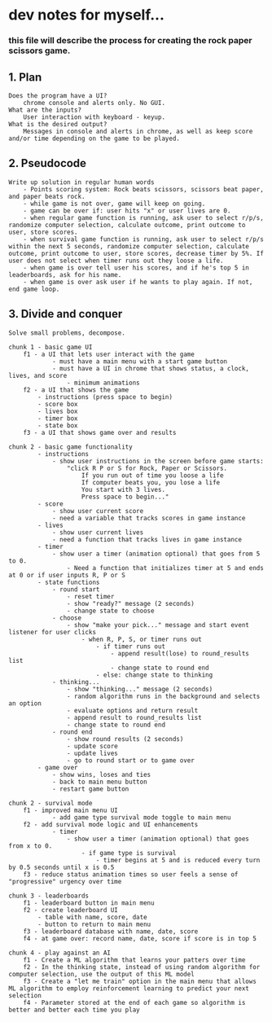 # dev notes for myself...
### this file will describe the process for creating the rock paper scissors game.

## 1. Plan
    Does the program have a UI?
        chrome console and alerts only. No GUI.
    What are the inputs?
        User interaction with keyboard - keyup.
    What is the desired output?
        Messages in console and alerts in chrome, as well as keep score and/or time depending on the game to be played.
## 2. Pseudocode
    Write up solution in regular human words
        - Points scoring system: Rock beats scissors, scissors beat paper, and paper beats rock.
        - while game is not over, game will keep on going.
        - game can be over if: user hits "x" or user lives are 0.
        - when regular game function is running, ask user to select r/p/s, randomize computer selection, calculate outcome, print outcome to user, store scores.
        - when survival game function is running, ask user to select r/p/s within the next 5 seconds, randomize computer selection, calculate outcome, print outcome to user, store scores, decrease timer by 5%. If user does not select when timer runs out they loose a life.
        - when game is over tell user his scores, and if he's top 5 in leaderboards, ask for his name.
        - when game is over ask user if he wants to play again. If not, end game loop.
        
## 3. Divide and conquer
    Solve small problems, decompose.

    chunk 1 - basic game UI
        f1 - a UI that lets user interact with the game
                - must have a main menu with a start game button
                - must have a UI in chrome that shows status, a clock, lives, and score
                    - minimum animations
        f2 - a UI that shows the game
            - instructions (press space to begin)
            - score box
            - lives box
            - timer box
            - state box
        f3 - a UI that shows game over and results

    chunk 2 - basic game functionality
            - instructions
                - show user instructions in the screen before game starts:
                    "click R P or S for Rock, Paper or Scissors. 
                        If you run out of time you loose a life
                        If computer beats you, you lose a life
                        You start with 3 lives.
                        Press space to begin..."
            - score
                - show user current score
                - need a variable that tracks scores in game instance
            - lives
                - show user current lives
                - need a function that tracks lives in game instance
            - timer
                - show user a timer (animation optional) that goes from 5 to 0.
                    - Need a function that initializes timer at 5 and ends at 0 or if user inputs R, P or S
            - state functions
                - round start
                    - reset timer
                    - show "ready?" message (2 seconds)
                    - change state to choose
                - choose
                    - show "make your pick..." message and start event listener for user clicks
                        - when R, P, S, or timer runs out
                            - if timer runs out
                                - append result(lose) to round_results list
                                - change state to round end
                            - else: change state to thinking
                - thinking...
                    - show "thinking..." message (2 seconds)
                    - random algorithm runs in the background and selects an option
                    - evaluate options and return result
                    - append result to round_results list
                    - change state to round end
                - round end
                    - show round results (2 seconds)
                    - update score
                    - update lives
                    - go to round start or to game over
            - game over
                - show wins, loses and ties
                - back to main menu button
                - restart game button

    chunk 2 - survival mode
        f1 - improved main menu UI
                - add game type survival mode toggle to main menu
        f2 - add survival mode logic and UI enhancements
                - timer
                    - show user a timer (animation optional) that goes from x to 0.
                        - if game type is survival
                            - timer begins at 5 and is reduced every turn by 0.5 seconds until x is 0.5
        f3 - reduce status animation times so user feels a sense of "progressive" urgency over time

    chunk 3 - leaderboards
        f1 - leaderboard button in main menu
        f2 - create leaderboard UI
            - table with name, score, date
            - button to return to main menu
        f3 - leaderboard database with name, date, score
        f4 - at game over: record name, date, score if score is in top 5
    
    chunk 4 - play against an AI
        f1 - Create a ML algorithm that learns your patters over time
        f2 - In the thinking state, instead of using random algorithm for computer selection, use the output of this ML model
        f3 - Create a "let me train" option in the main menu that allows ML algorithm to employ reinforcement learning to predict your next selection
        f4 - Parameter stored at the end of each game so algorithm is better and better each time you play
